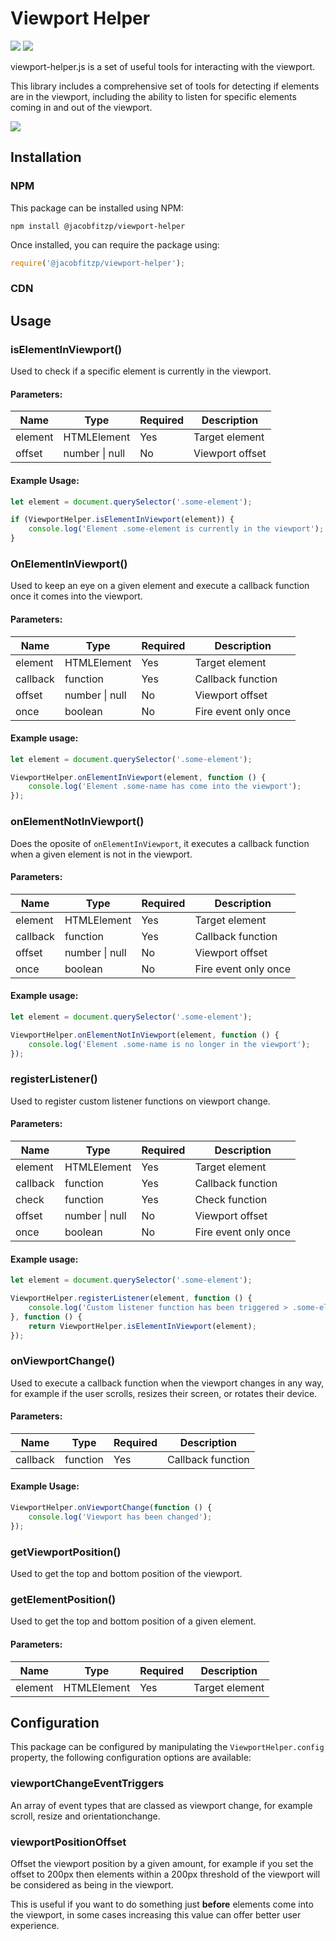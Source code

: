 <h1>Viewport Helper</h1>

<img src=https://img.shields.io/npm/v/@jacobfitzp/viewport-helper>
<img src=https://img.shields.io/badge/dependancies-0-green>

viewport-helper.js is a set of useful tools for interacting with the viewport.

This library includes a comprehensive set of tools for detecting if elements are in the viewport, including the ability to listen for specific elements coming in and out of the viewport. 

<img src="https://i.ibb.co/S58rsmw/Group-1.png">

## Installation

### NPM

This package can be installed using NPM:

```
npm install @jacobfitzp/viewport-helper
```

Once installed, you can require the package using:

```javascript
require('@jacobfitzp/viewport-helper');
```

### CDN



## Usage

### isElementInViewport()

Used to check if a specific element is currently in the viewport.

#### Parameters:

<table>
    <thead>
        <tr>
            <th>Name</th>
            <th>Type</th>
            <th>Required</th>
            <th>Description</th>
        </tr>
    </thead>
    <tbody>
        <tr>
            <td>element</td>
            <td>HTMLElement</td>
            <td>Yes</td>
            <td>Target element</td>
        </tr>
        <tr>
            <td>offset</td>
            <td>number | null</td>
            <td>No</td>
            <td>Viewport offset</td>
        </tr>
    </tbody>
</table>

#### Example Usage:

```javascript
let element = document.querySelector('.some-element');

if (ViewportHelper.isElementInViewport(element)) {
    console.log('Element .some-element is currently in the viewport');
}
```

### OnElementInViewport()

Used to keep an eye on a given element and execute a callback function once it comes into the viewport.

#### Parameters:

<table>
    <thead>
        <tr>
            <th>Name</th>
            <th>Type</th>
            <th>Required</th>
            <th>Description</th>
        </tr>
    </thead>
    <tbody>
        <tr>
            <td>element</td>
            <td>HTMLElement</td>
            <td>Yes</td>
            <td>Target element</td>
        </tr>
        <tr>
            <td>callback</td>
            <td>function</td>
            <td>Yes</td>
            <td>Callback function</td>
        </tr>
        <tr>
            <td>offset</td>
            <td>number | null</td>
            <td>No</td>
            <td>Viewport offset</td>
        </tr>
        <tr>
            <td>once</td>
            <td>boolean</td>
            <td>No</td>
            <td>Fire event only once</td>
        </tr>
    </tbody>
</table>

#### Example usage:
```javascript
let element = document.querySelector('.some-element');

ViewportHelper.onElementInViewport(element, function () {
    console.log('Element .some-name has come into the viewport');
});
```

### onElementNotInViewport()

Does the oposite of `onElementInViewport`, it executes a callback function when a given element is not in the viewport.

#### Parameters:

<table>
    <thead>
        <tr>
            <th>Name</th>
            <th>Type</th>
            <th>Required</th>
            <th>Description</th>
        </tr>
    </thead>
    <tbody>
        <tr>
            <td>element</td>
            <td>HTMLElement</td>
            <td>Yes</td>
            <td>Target element</td>
        </tr>
        <tr>
            <td>callback</td>
            <td>function</td>
            <td>Yes</td>
            <td>Callback function</td>
        </tr>
        <tr>
            <td>offset</td>
            <td>number | null</td>
            <td>No</td>
            <td>Viewport offset</td>
        </tr>
        <tr>
            <td>once</td>
            <td>boolean</td>
            <td>No</td>
            <td>Fire event only once</td>
        </tr>
    </tbody>
</table>

#### Example usage:
```javascript
let element = document.querySelector('.some-element');

ViewportHelper.onElementNotInViewport(element, function () {
    console.log('Element .some-name is no longer in the viewport');
});
```

### registerListener()

Used to register custom listener functions on viewport change.

#### Parameters:

<table>
    <thead>
        <tr>
            <th>Name</th>
            <th>Type</th>
            <th>Required</th>
            <th>Description</th>
        </tr>
    </thead>
    <tbody>
        <tr>
            <td>element</td>
            <td>HTMLElement</td>
            <td>Yes</td>
            <td>Target element</td>
        </tr>
        <tr>
            <td>callback</td>
            <td>function</td>
            <td>Yes</td>
            <td>Callback function</td>
        </tr>
        <tr>
            <td>check</td>
            <td>function</td>
            <td>Yes</td>
            <td>Check function</td>
        </tr>
        <tr>
            <td>offset</td>
            <td>number | null</td>
            <td>No</td>
            <td>Viewport offset</td>
        </tr>
        <tr>
            <td>once</td>
            <td>boolean</td>
            <td>No</td>
            <td>Fire event only once</td>
        </tr>
    </tbody>
</table>

#### Example usage:
```javascript
let element = document.querySelector('.some-element');

ViewportHelper.registerListener(element, function () {
    console.log('Custom listener function has been triggered > .some-element has come into the viewport');
}, function () {
    return ViewportHelper.isElementInViewport(element);
});
```

### onViewportChange()

Used to execute a callback function when the viewport changes in any way, for example if the user scrolls, resizes their screen, or rotates their device.

#### Parameters:

<table>
    <thead>
        <tr>
            <th>Name</th>
            <th>Type</th>
            <th>Required</th>
            <th>Description</th>
        </tr>
    </thead>
    <tbody>
        <tr>
            <td>callback</td>
            <td>function</td>
            <td>Yes</td>
            <td>Callback function</td>
        </tr>
    </tbody>
</table>

#### Example Usage:

```javascript
ViewportHelper.onViewportChange(function () {
    console.log('Viewport has been changed');
});
```

### getViewportPosition()

Used to get the top and bottom position of the viewport.

### getElementPosition()

Used to get the top and bottom position of a given element.

#### Parameters:

<table>
    <thead>
        <tr>
            <th>Name</th>
            <th>Type</th>
            <th>Required</th>
            <th>Description</th>
        </tr>
    </thead>
    <tbody>
        <tr>
            <td>element</td>
            <td>HTMLElement</td>
            <td>Yes</td>
            <td>Target element</td>
        </tr>
    </tbody>
</table>

## Configuration

This package can be configured by manipulating the `ViewportHelper.config` property, the following configuration options are available:

### viewportChangeEventTriggers

An array of event types that are classed as viewport change, for example scroll, resize and orientationchange.

### viewportPositionOffset

Offset the viewport position by a given amount, for example if you set the offset to 200px then elements within a 200px threshold of the viewport will be considered as being in the viewport.

This is useful if you want to do something just **before** elements come into the viewport, in some cases increasing this value can offer better user experience.
